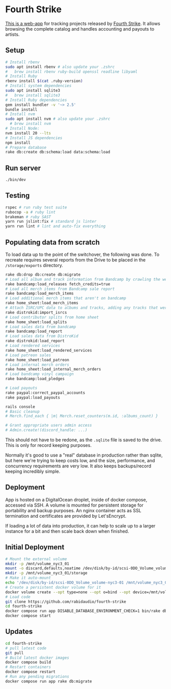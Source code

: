 # Fourth Strike

[This is a web-app](https://app.fourth-strike.com) for tracking projects released by [Fourth Strike](https://fourth-strike.com/). It allows browsing the complete catalog and handles accounting and payouts to artists.

## Setup

```bash
# Install rbenv
sudo apt install rbenv # also update your .zshrc
#   brew install rbenv ruby-build openssl readline libyaml
# Install Ruby
rbenv install $(cat .ruby-version)
# Install system dependencies
sudo apt install sqlite3
#   brew install sqlite3
# Install Ruby dependencies
gem install bundler -v '~> 2.5'
bundle install
# Install nvm
sudo apt install nvm # also update your .zshrc
  # brew install nvm
# Install Node:
nvm install 20 --lts
# Install JS dependencies
npm install
# Prepare database
rake db:create db:schema:load data:schema:load
```

## Run server

```bash
./bin/dev
```

## Testing

```bash
rspec # run ruby test suite
rubocop -a # ruby lint
brakeman # ruby SAST
yarn run jslint:fix # standard js linter
yarn run lint # lint and auto-fix everything
```

## Populating data from scratch

To load data up to the point of the switchover, the following was done.
To recreate requires several reports from the Drive to be placed in the `/storage/exports` directory.

```bash
rake db:drop db:create db:migrate
# Load all album and track information from Bandcamp by crawling the website
rake bandcamp:load_releases fetch_credits=true
# Load all merch items from Bandcamp sale report
rake bandcamp:load_merch_items
# Load additional merch items that aren't on bandcamp
rake home_sheet:load_merch_items
# Attach ISRC/UPC data to albums and tracks, adding any tracks that were removed from Bandcamp as hidden tracks
rake distrokid:import_isrcs
# Load contributor splits from home sheet
rake home_sheet:load_splits
# Load sales data from bandcamp
rake bandcamp:load_report
# Load sales data from DistroKid
rake distrokid:load_report
# Load rendered services
rake home_sheet:load_rendered_services
# Load patreon sales
rake home_sheet:load_patreon
# Load internal merch orders
rake home_sheet:load_internal_merch_orders
# Load bandcamp vinyl campaign
rake bandcamp:load_pledges

# Load payouts
rake paypal:correct_paypal_accounts
rake paypal:load_payouts

rails console
# Basic cleanup
# Merch.find_each { |m| Merch.reset_counters(m.id, :albums_count) }

# Grant appropriate users admin access
# Admin.create!(discord_handle: ...)
```

This should not have to be redone, as the `.sqlite` file is saved to the drive. This is only for
record keeping purposes.

Normally it's good to use a "real" database in production rather than sqlite, but here we're trying
to keep costs low, and the size, performance, and concurrency requirements are very low. It also
keeps backups/record keeping incredibly simple.

## Deployment

App is hosted on a DigitalOcean droplet, inside of docker compose, accessed via SSH.
A volume is mounted for persistent storage for portability and backup purposes. An
nginx container acts as SSL termination and certificates are provided by Let'sEncrypt.

If loading a lot of data into production, it can help to scale up to a larger instance for a bit
and then scale back down when finished.

## Initial Deployment

```bash
# Mount the external volume
mkdir -p /mnt/volume_nyc3_01
mount -o discard,defaults,noatime /dev/disk/by-id/scsi-0DO_Volume_volume-nyc3-01 /mnt/volume_nyc3_01
mkdir -p /mnt/volume_nyc3_01/storage
# Make it auto-mount
echo '/dev/disk/by-id/scsi-0DO_Volume_volume-nyc3-01 /mnt/volume_nyc3_01 ext4 defaults,nofail,discard 0 0' | sudo tee -a /etc/fstab
# Create a persistent docker volume for it
docker volume create --opt type=none --opt o=bind --opt device=/mnt/volume_nyc3_01/storage storage
# Load code
git clone https://github.com/rabidaudio/fourth-strike
cd fourth-strike
docker compose run app DISABLE_DATABASE_ENVIRONMENT_CHECK=1 bin/rake db:schema:load
docker compose start
```

## Updates

```bash
cd fourth-strike
# pull latest code
git pull
# Build latest docker images
docker compose build
# Restart containers
docker compose restart
# Run any pending migrations
docker compose run app rake db:migrate
```
